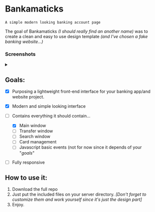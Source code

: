 # Bankamaticks
	A simple modern looking banking account page

The goal of Bankamaticks  *(I should really find an another name)* was to create a clean and easy to use design template *(and I've chosen a fake banking website...)*


### Screenshots
<details>
<summary></summary>

![Main window preview](https://github.com/Manerr/Bankamaticks/blob/main/screenshots/screen1.png?raw=true)
![Contact and card manager](https://github.com/Manerr/Bankamaticks/blob/main/screenshots/screen2.png?raw=true)
</details>

## Goals:


- [x] Purposing a lightweight front-end interface for your banking app/and website project.
- [x] Modern and simple looking interface
- [ ]  Contains everything it should contain...
	- [x] Main window
	- [ ] Transfer window 
	- [ ] Search window
	- [ ] Card management
	- [ ] Javascript basic events (not for now since it depends of your "*goals*"
- [ ] Fully responsive 


## How to use it:

 1. Download the full repo
 2. Just put the included files on your server directory. *[Don't forget to customize them and work yourself since it's just the design part]* 
 3. Enjoy.
  
